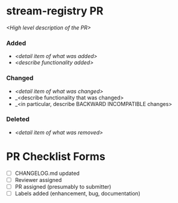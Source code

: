 # stream-registry PR

_&lt;High level description of the PR&gt;_

### Added
* _&lt;detail item of what was added&gt;_
* _&lt;describe functionality added&gt;_

### Changed
* _&lt;detail item of what was changed&gt;_
* _&lt;describe functionality that was changed&gt;
* _&lt;in particular, describe BACKWARD INCOMPATIBLE changes&gt;

### Deleted
* _&lt;detail item of what was removed&gt;_


# PR Checklist Forms

- [ ] CHANGELOG.md updated
- [ ] Reviewer assigned
- [ ] PR assigned (presumably to submitter)
- [ ] Labels added (enhancement, bug, documentation) 
